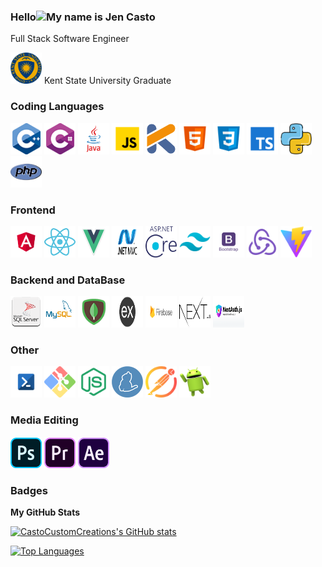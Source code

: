 ### Hello![](https://user-images.githubusercontent.com/18350557/176309783-0785949b-9127-417c-8b55-ab5a4333674e.gif)My name is Jen Casto
Full Stack Software Engineer

<img src="https://github.com/CastoCustomCreations/profile-icons/blob/main/Kent_State_seal.png" width="50" height="50" alt="KSU" /> Kent State University Graduate
### Coding Languages

<p align="left">
<a href="https://learn.microsoft.com/en-us/cpp/?view=msvc-170" target="_blank" rel="noopener"><img src="https://github.com/CastoCustomCreations/profile-icons/blob/main/cplusplus.png" width="50" height="50" alt="C++"/></a>
<a href="https://learn.microsoft.com/en-us/dotnet/csharp/" target="_blank" rel="noreferrer"><img src="https://github.com/CastoCustomCreations/profile-icons/blob/main/csharp.png" width="50" height="50" alt="C#" /></a>
<a href="https://docs.oracle.com/en/java/" target="_blank" rel="noreferrer"><img src="https://github.com/CastoCustomCreations/profile-icons/blob/main/java.png" width="50" height="50" alt="Java" /></a>
<a href="https://developer.mozilla.org/en-US/docs/Web/JavaScript" target="_blank" rel="noreferrer"><img src="https://github.com/CastoCustomCreations/profile-icons/blob/main/javascript.png" width="50" height="50" alt="JavaScript#" /></a>
<a href="https://kotlinlang.org/docs/home.html" target="_blank" rel="noreferrer"><img src="https://github.com/CastoCustomCreations/profile-icons/blob/main/kotlin.png" width="50" height="50" alt="Kotlin" /></a>
<a href="https://developer.mozilla.org/en-US/docs/Web/HTML" target="_blank" rel="noreferrer"><img src="https://github.com/CastoCustomCreations/profile-icons/blob/main/html.png" width="50" height="50" alt="HTML5" /></a>
<a href="https://developer.mozilla.org/en-US/docs/Web/CSS" target="_blank" rel="noreferrer"><img src="https://github.com/CastoCustomCreations/profile-icons/blob/main/css.png" width="50" height="50" alt="CSS" /></a>
<a href="https://www.typescriptlang.org" target="_blank" rel="noreferrer"><img src="https://github.com/CastoCustomCreations/profile-icons/blob/main/typescript.png" width="50" height="50" alt="Typescript" /></a>
<a href="https://docs.python.org/3/" target="_blank" rel="noreferrer"><img src="https://github.com/CastoCustomCreations/profile-icons/blob/main/python.png" width="50" height="50" alt="Python" /></a>  
<a href="https://www.php.net/" target="_blank" rel="noreferrer"><img src="https://github.com/CastoCustomCreations/profile-icons/blob/main/php.png" width="50" height="50" alt="PHP" /></a>   
</p>

### Frontend

<p align="left">  
<a href="https://angular.io/docs" target="_blank" rel="noreferrer"><img src="https://github.com/CastoCustomCreations/profile-icons/blob/main/angular.png" width="50" height="50" alt="Angular" /></a>   
<a href="https://react.dev/" target="_blank" rel="noreferrer"><img src="https://github.com/CastoCustomCreations/profile-icons/blob/main/reactjs.png" width="50" height="50" alt="React" /></a>   
<a href="https://vuejs.org/" target="_blank" rel="noreferrer"><img src="https://github.com/CastoCustomCreations/profile-icons/blob/main/vue.png" width="50" height="50" alt="Vue" /></a>   
<a href="https://learn.microsoft.com/en-us/dotnet/framework/" target="_blank" rel="noreferrer"><img src="https://github.com/CastoCustomCreations/profile-icons/blob/main/aspmvc.png" width="50" height="50" alt="ASP.net" /></a>   
<a href="https://learn.microsoft.com/en-us/aspnet/core/?view=aspnetcore-7.0" target="_blank" rel="noreferrer"><img src="https://github.com/CastoCustomCreations/profile-icons/blob/main/aspcore.png" width="50" height="50" alt="ASP.core" /></a>  
<a href="https://tailwindcss.com/" target="_blank" rel="noreferrer"><img src="https://github.com/CastoCustomCreations/profile-icons/blob/main/tailwind.png" width="50" height="50" alt="TailwindCSS" /></a>
<a href="https://getbootstrap.com/" target="_blank" rel="noreferrer"><img src="https://github.com/CastoCustomCreations/profile-icons/blob/main/bootstrap.png" width="50" height="50"  alt="Bootstrap" /></a>
<a href="https://redux.js.org/" target="_blank" rel="noreferrer"><img src="https://github.com/CastoCustomCreations/profile-icons/blob/main/redux.png" width="50" height="50" alt="Redux" /></a>
<a href="https://vitejs.dev/" target="_blank" rel="noreferrer"><img src="https://github.com/CastoCustomCreations/profile-icons/blob/main/vitejs.png" width="50" height="50"alt="Vite" /></a>
</p>

### Backend and DataBase

<p align="left">
 <a href="https://nodejs.org/en/" target="_blank" rel="noreferrer"><img src="https://github.com/CastoCustomCreations/profile-icons/blob/main/sqlserver.png" width="50" height="50" alt="SQLServer" /></a> 
 <a href="https://www.mysql.com/" target="_blank" rel="noreferrer"><img src="https://github.com/CastoCustomCreations/profile-icons/blob/main/mysql.png" width="50" height="50"  alt="MySQL" /></a>
 <a href="https://www.mongodb.com/" target="_blank" rel="noreferrer"><img src="https://github.com/CastoCustomCreations/profile-icons/blob/main/mongodb.png" width="50" height="50"  alt="MongoDB" /></a>
 <a href="https://expressjs.com/" target="_blank" rel="noreferrer"><img src="https://github.com/CastoCustomCreations/profile-icons/blob/main/expressjs.png" width="50" height="50"  alt="Expressjs" /></a>
<a href="https://firebase.google.com/" target="_blank" rel="noreferrer"><img src="https://github.com/CastoCustomCreations/profile-icons/blob/main/firebase.png" width="50" height="50" alt="Firebase" /></a>
 <a href="https://nextjs.org/" target="_blank" rel="noreferrer"><img src="https://github.com/CastoCustomCreations/profile-icons/blob/main/nextjs.png" width="50" height="50" alt="NextJs" /></a>
<a href="https://next-auth.js.org/" target="_blank" rel="noreferrer"><img src="https://github.com/CastoCustomCreations/profile-icons/blob/main/NextAuthJs.png" width="50" height="50" alt="NextAuth" /></a>
</p>

### Other

<p align="left">
<a href="https://learn.microsoft.com/en-us/powershell/" target="_blank" rel="noreferrer"><img src="https://github.com/CastoCustomCreations/profile-icons/blob/main/powershell.png" width="50" height="50" alt="Powershell" /></a>
<a href="https://git-scm.com/doc" target="_blank" rel="noreferrer"><img src="https://github.com/CastoCustomCreations/profile-icons/blob/main/GitBash.png" width="50" height="50" alt="Gitbash" /></a>
<a href="https://nodejs.org/en/" target="_blank" rel="noreferrer"><img src="https://github.com/CastoCustomCreations/profile-icons/blob/main/nodejs.png" width="50" height="50" alt="NodeJS" /></a> 
<a href="https://classic.yarnpkg.com/en/docs" target="_blank" rel="noreferrer"><img src="https://github.com/CastoCustomCreations/profile-icons/blob/main/Yarn.png" width="50" height="50" alt="Yarn" /></a>
<a href="https://learning.postman.com/docs/introduction/overview/" target="_blank" rel="noreferrer"><img src="https://github.com/CastoCustomCreations/profile-icons/blob/main/postman.png" width="50" height="50" alt="PostMan" /></a>
<a href="https://developer.android.com/docs" target="_blank" rel="noreferrer"><img src="https://github.com/CastoCustomCreations/profile-icons/blob/main/android.png" width="50" height="50" alt="Android" /></a>

</p>

### Media Editing

<p align="left">
<a href="https://helpx.adobe.com/photoshop/user-guide.html" target="_blank" rel="noreferrer"><img src="https://github.com/CastoCustomCreations/profile-icons/blob/main/adobeps.png" width="50" height="50"  alt="Photoshop" /></a>
<a href="https://helpx.adobe.com/premiere-pro/user-guide.html" target="_blank" rel="noreferrer"><img src="https://github.com/CastoCustomCreations/profile-icons/blob/main/adobepr.png" width="50" height="50" alt="Premiere Pro" /></a>
 <a href="https://helpx.adobe.com/after-effects/user-guide.html" target="_blank" rel="noreferrer"><img src="https://github.com/CastoCustomCreations/profile-icons/blob/main/adobeae.png" width="50" height="50" alt="After Effects" /></a>
</p>


### Badges

<b>My GitHub Stats</b>

<a href="http://www.github.com/CastoCustomCreations"><img src="https://github-readme-stats.vercel.app/api?username=CastoCustomCreations&show_icons=true&hide=&count_private=true&title_color=0891b2&text_color=ffffff&icon_color=0891b2&bg_color=1c1917&hide_border=true&show_icons=true" alt="CastoCustomCreations's GitHub stats" /></a>

<a href="https://github.com/CastoCustomCreations" align="left"><img src="https://github-readme-stats.vercel.app/api/top-langs/?username=CastoCustomCreations&langs_count=10&title_color=0891b2&text_color=ffffff&icon_color=0891b2&bg_color=1c1917&hide_border=true&locale=en&custom_title=Top%20%Languages" alt="Top Languages" /></a>










<!--
**CastoCustomCreations/CastoCustomCreations** is a ✨ _special_ ✨ repository because its `README.md` (this file) appears on your GitHub profile.

Here are some ideas to get you started:

- 🔭 I’m currently working on ...
- 🌱 I’m currently learning ...
- 👯 I’m looking to collaborate on ...
- 🤔 I’m looking for help with ...
- 💬 Ask me about ...
- 📫 How to reach me: ...
- 😄 Pronouns: ...
- ⚡ Fun fact: ...
-->
